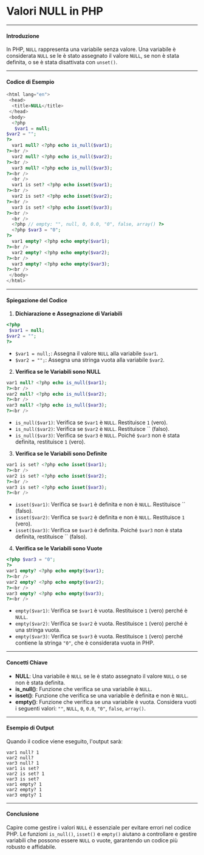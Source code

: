 # Valori NULL in PHP

---

#### Introduzione

In PHP, `NULL` rappresenta una variabile senza valore. Una variabile è considerata `NULL` se le è stato assegnato il valore `NULL`, se non è stata definita, o se è stata disattivata con `unset()`.

---

#### Codice di Esempio

```php
<html lang="en">
 <head>
  <title>NULL</title>
 </head>
 <body>
  <?php
   $var1 = null;
$var2 = "";
?>
  var1 null? <?php echo is_null($var1);
?><br />
  var2 null? <?php echo is_null($var2);
?><br />
  var3 null? <?php echo is_null($var3);
?><br />
  <br />
  var1 is set? <?php echo isset($var1);
?><br />
  var2 is set? <?php echo isset($var2);
?><br />
  var3 is set? <?php echo isset($var3);
?><br />
  <br />
  <?php // empty: "", null, 0, 0.0, "0", false, array() ?>
  <?php $var3 = "0";
?>
  var1 empty? <?php echo empty($var1);
?><br />
  var2 empty? <?php echo empty($var2);
?><br />
  var3 empty? <?php echo empty($var3);
?><br />
 </body>
</html>
```

---

#### Spiegazione del Codice

1. **Dichiarazione e Assegnazione di Variabili**

```php
<?php
 $var1 = null;
$var2 = "";
?>
```

- `$var1 = null;`: Assegna il valore `NULL` alla variabile `$var1`.
- `$var2 = "";`: Assegna una stringa vuota alla variabile `$var2`.

2. **Verifica se le Variabili sono NULL**

```php
var1 null? <?php echo is_null($var1);
?><br />
var2 null? <?php echo is_null($var2);
?><br />
var3 null? <?php echo is_null($var3);
?><br />
```

- `is_null($var1)`: Verifica se `$var1` è `NULL`. Restituisce `1` (vero).
- `is_null($var2)`: Verifica se `$var2` è `NULL`. Restituisce `` (falso).
- `is_null($var3)`: Verifica se `$var3` è `NULL`. Poiché `$var3` non è stata definita, restituisce `1` (vero).

3. **Verifica se le Variabili sono Definite**

```php
var1 is set? <?php echo isset($var1);
?><br />
var2 is set? <?php echo isset($var2);
?><br />
var3 is set? <?php echo isset($var3);
?><br />
```

- `isset($var1)`: Verifica se `$var1` è definita e non è `NULL`. Restituisce `` (falso).
- `isset($var2)`: Verifica se `$var2` è definita e non è `NULL`. Restituisce `1` (vero).
- `isset($var3)`: Verifica se `$var3` è definita. Poiché `$var3` non è stata definita, restituisce `` (falso).

4. **Verifica se le Variabili sono Vuote**

```php
<?php $var3 = "0";
?>
var1 empty? <?php echo empty($var1);
?><br />
var2 empty? <?php echo empty($var2);
?><br />
var3 empty? <?php echo empty($var3);
?><br />
```

- `empty($var1)`: Verifica se `$var1` è vuota. Restituisce `1` (vero) perché è `NULL`.
- `empty($var2)`: Verifica se `$var2` è vuota. Restituisce `1` (vero) perché è una stringa vuota.
- `empty($var3)`: Verifica se `$var3` è vuota. Restituisce `1` (vero) perché contiene la stringa `"0"`, che è considerata vuota in PHP.

---

#### Concetti Chiave

- **NULL**: Una variabile è `NULL` se le è stato assegnato il valore `NULL` o se non è stata definita.
- **is_null()**: Funzione che verifica se una variabile è `NULL`.
- **isset()**: Funzione che verifica se una variabile è definita e non è `NULL`.
- **empty()**: Funzione che verifica se una variabile è vuota. Considera vuoti i seguenti valori: `""`, `NULL`, `0`, `0.0`, `"0"`, `false`, `array()`.

---

#### Esempio di Output

Quando il codice viene eseguito, l'output sarà:

```
var1 null? 1
var2 null? 
var3 null? 1
var1 is set? 
var2 is set? 1
var3 is set? 
var1 empty? 1
var2 empty? 1
var3 empty? 1
```

---

#### Conclusione

Capire come gestire i valori `NULL` è essenziale per evitare errori nel codice PHP. Le funzioni `is_null()`, `isset()` e `empty()` aiutano a controllare e gestire variabili che possono essere `NULL` o vuote, garantendo un codice più robusto e affidabile.
